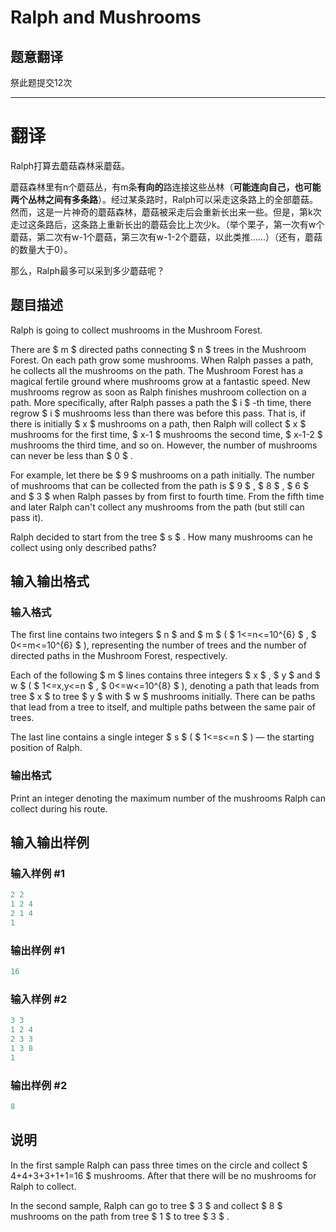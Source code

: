 # Ralph and Mushrooms

## 题意翻译

祭此题提交12次

------------

# 翻译

Ralph打算去蘑菇森林采蘑菇。

蘑菇森林里有n个蘑菇丛，有m条**有向的**路连接这些丛林（**可能连向自己，也可能两个丛林之间有多条路**）。经过某条路时，Ralph可以采走这条路上的全部蘑菇。然而，这是一片神奇的蘑菇森林，蘑菇被采走后会重新长出来一些。但是，第k次走过这条路后，这条路上重新长出的蘑菇会比上次少k。（举个栗子，第一次有w个蘑菇，第二次有w-1个蘑菇，第三次有w-1-2个蘑菇，以此类推……）（还有，蘑菇的数量大于0）。

那么，Ralph最多可以采到多少蘑菇呢？

## 题目描述

Ralph is going to collect mushrooms in the Mushroom Forest.

There are $ m $ directed paths connecting $ n $ trees in the Mushroom Forest. On each path grow some mushrooms. When Ralph passes a path, he collects all the mushrooms on the path. The Mushroom Forest has a magical fertile ground where mushrooms grow at a fantastic speed. New mushrooms regrow as soon as Ralph finishes mushroom collection on a path. More specifically, after Ralph passes a path the $ i $ -th time, there regrow $ i $ mushrooms less than there was before this pass. That is, if there is initially $ x $ mushrooms on a path, then Ralph will collect $ x $ mushrooms for the first time, $ x-1 $ mushrooms the second time, $ x-1-2 $ mushrooms the third time, and so on. However, the number of mushrooms can never be less than $ 0 $ .

For example, let there be $ 9 $ mushrooms on a path initially. The number of mushrooms that can be collected from the path is $ 9 $ , $ 8 $ , $ 6 $ and $ 3 $ when Ralph passes by from first to fourth time. From the fifth time and later Ralph can't collect any mushrooms from the path (but still can pass it).

Ralph decided to start from the tree $ s $ . How many mushrooms can he collect using only described paths?

## 输入输出格式

### 输入格式

The first line contains two integers $ n $ and $ m $ ( $ 1<=n<=10^{6} $ , $ 0<=m<=10^{6} $ ), representing the number of trees and the number of directed paths in the Mushroom Forest, respectively.

Each of the following $ m $ lines contains three integers $ x $ , $ y $ and $ w $ ( $ 1<=x,y<=n $ , $ 0<=w<=10^{8} $ ), denoting a path that leads from tree $ x $ to tree $ y $ with $ w $ mushrooms initially. There can be paths that lead from a tree to itself, and multiple paths between the same pair of trees.

The last line contains a single integer $ s $ ( $ 1<=s<=n $ ) — the starting position of Ralph.

### 输出格式

Print an integer denoting the maximum number of the mushrooms Ralph can collect during his route.

## 输入输出样例

### 输入样例 #1

```cpp
2 2
1 2 4
2 1 4
1

```
### 输出样例 #1

```cpp
16
```


### 输入样例 #2

```cpp
3 3
1 2 4
2 3 3
1 3 8
1

```
### 输出样例 #2

```cpp
8
```


## 说明

In the first sample Ralph can pass three times on the circle and collect $ 4+4+3+3+1+1=16 $ mushrooms. After that there will be no mushrooms for Ralph to collect.

In the second sample, Ralph can go to tree $ 3 $ and collect $ 8 $ mushrooms on the path from tree $ 1 $ to tree $ 3 $ .


